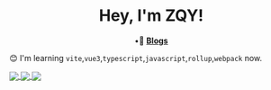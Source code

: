 <h1 align="center">
  Hey, I'm ZQY!
</h1>

<p align="center">
    •📝
    <b><a href="https://zqy233.github.io/vite-vue-blog/">Blogs</a></b>
</p>

😊 I'm learning `vite`,`vue3`,`typescript`,`javascript`,`rollup`,`webpack` now.

<a href="https://github.com/zqy233">
  <img align="center" src="https://github-readme-stats.vercel.app/api/top-langs/?username=zqy233&layout=compact" />
</a>

<a href="https://github.com/zqy233">
  <img align="center" src="https://github-readme-stats.vercel.app/api?username=zqy233&theme=prussian&show_icons=true&count_private=true" />
</a>
 
 
 <a href="https://github.com/zqy233">
  <img align="center" src="https://activity-graph.herokuapp.com/graph?username=zqy233&theme=xcode" />
</a>

